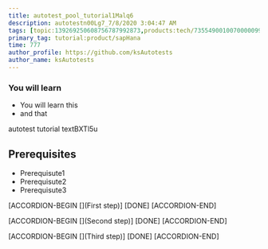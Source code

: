 ```yaml
---
title: autotest_pool_tutorial1Malq6
description: autotestn00Lg7_7/8/2020 3:04:47 AM
tags: [topic:139269250608756787992873,products:tech/73554900100700000996,tutorial:experience/advanced]
primary_tag: tutorial:product/sapHana
time: 777
author_profile: https://github.com/ksAutotests
author_name: ksAutotests
---
```

### You will learn
- You will learn this
- and that

autotest tutorial textBXTl5u

## Prerequisites
- Prerequisute1
- Prerequisute2
- Prerequisute3

[ACCORDION-BEGIN [](First step)]
[DONE]
[ACCORDION-END]

[ACCORDION-BEGIN [](Second step)]
[DONE]
[ACCORDION-END]

[ACCORDION-BEGIN [](Third step)]
[DONE]
[ACCORDION-END]

